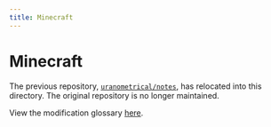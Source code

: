 ```yaml
---
title: Minecraft
---
```

# Minecraft
The previous repository, [`uranometrical/notes`](https://github.com/uranometrical/notes), has relocated into this directory. The original repository is no longer maintained.

View the modification glossary [here](mc/modifications).